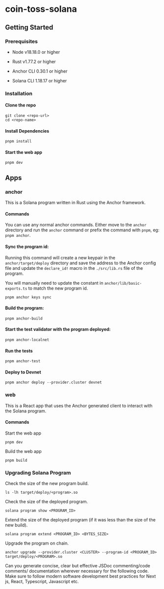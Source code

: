 # coin-toss-solana

## Getting Started

### Prerequisites

- Node v18.18.0 or higher

- Rust v1.77.2 or higher
- Anchor CLI 0.30.1 or higher
- Solana CLI 1.18.17 or higher

### Installation

#### Clone the repo

```shell
git clone <repo-url>
cd <repo-name>
```

#### Install Dependencies

```shell
pnpm install
```

#### Start the web app

```
pnpm dev
```

## Apps

### anchor

This is a Solana program written in Rust using the Anchor framework.

#### Commands

You can use any normal anchor commands. Either move to the `anchor` directory and run the `anchor` command or prefix the command with `pnpm`, eg: `pnpm anchor`.

#### Sync the program id:

Running this command will create a new keypair in the `anchor/target/deploy` directory and save the address to the Anchor config file and update the `declare_id!` macro in the `./src/lib.rs` file of the program.

You will manually need to update the constant in `anchor/lib/basic-exports.ts` to match the new program id.

```shell
pnpm anchor keys sync
```

#### Build the program:

```shell
pnpm anchor-build
```

#### Start the test validator with the program deployed:

```shell
pnpm anchor-localnet
```

#### Run the tests

```shell
pnpm anchor-test
```

#### Deploy to Devnet

```shell
pnpm anchor deploy --provider.cluster devnet
```

### web

This is a React app that uses the Anchor generated client to interact with the Solana program.

#### Commands

Start the web app

```shell
pnpm dev
```

Build the web app

```shell
pnpm build
```

### Upgrading Solana Program

Check the size of the new program build.

```shell
ls -lh target/deploy/<program>.so
```

Check the size of the deployed program.

```shell
solana program show <PROGRAM_ID>
```

Extend the size of the deployed program (if it was less than the size of the new build).

```shell
solana program extend <PROGRAM_ID> <BYTES_SIZE>
```

Upgrade the program on chain.

```shell
anchor upgrade --provider.cluster <CLUSTER> --program-id <PROGRAM_ID> target/deploy/<PROGRAM>.so
```

Can you generate concise, clear but effective JSDoc commenting/code comments/ documentation wherever necessary for the following code. Make sure to follow modern software development best practices for Next js, React, Typescript, Javascript etc.
